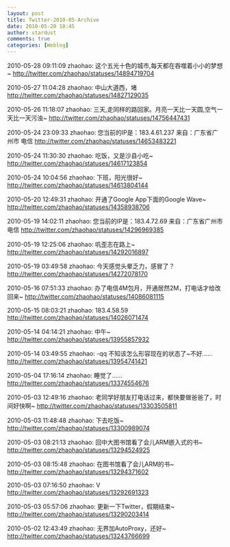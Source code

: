 ```yaml
---
layout: post
title: Twitter-2010-05-Archive
date: 2010-05-28 18:45
author: stardust
comments: true
categories: [Weblog]
---
```

2010-05-28 09:11:09
zhaohao: 这个五光十色的城市,每天都在吞噬着小小的梦想~
http://twitter.com/zhaohao/statuses/14894719704

2010-05-27 11:04:28
zhaohao: 中山大道西，堵
http://twitter.com/zhaohao/statuses/14827129035

2010-05-26 11:18:07
zhaohao: 三天,走同样的路回家。月亮一天比一天圆,空气一天比一天污浊~
http://twitter.com/zhaohao/statuses/14756447431

2010-05-24 23:09:33
zhaohao: 您当前的IP是：183.4.61.237 来自：广东省广州市 电信
http://twitter.com/zhaohao/statuses/14653483221

2010-05-24 11:30:30
zhaohao: 吃饭，又是沙县小吃~
http://twitter.com/zhaohao/statuses/14617123854

2010-05-24 10:04:56
zhaohao: 下班，阳光很好~
http://twitter.com/zhaohao/statuses/14613804144

2010-05-20 12:49:31
zhaohao: 开通了Google App下面的Google Wave~
http://twitter.com/zhaohao/statuses/14358938706

2010-05-19 14:02:11
zhaohao: 您当前的IP是：183.4.72.69 来自：广东省广州市 电信
http://twitter.com/zhaohao/statuses/14296969385

2010-05-19 12:25:06
zhaohao: 叽歪志在路上~
http://twitter.com/zhaohao/statuses/14292016897

2010-05-19 03:49:58
zhaohao: 今天感觉头晕乏力，感冒了？
http://twitter.com/zhaohao/statuses/14272078170

2010-05-16 07:51:33
zhaohao: 办了电信4M包月，开通居然2M，打电话才给改回来~
http://twitter.com/zhaohao/statuses/14086081115

2010-05-15 08:03:21
zhaohao: 183.4.58.59
http://twitter.com/zhaohao/statuses/14026071474

2010-05-14 04:14:21
zhaohao: 中午~
http://twitter.com/zhaohao/statuses/13955857932

2010-05-14 03:49:55
zhaohao: -qq 不知该怎么形容现在的状态了~不好......
http://twitter.com/zhaohao/statuses/13954741421

2010-05-04 17:16:14
zhaohao: 睡觉了......
http://twitter.com/zhaohao/statuses/13374554676

2010-05-03 12:49:16
zhaohao: 老同学好朋友打电话过来，都快要做爸爸了，时间好快啊~
http://twitter.com/zhaohao/statuses/13303505811

2010-05-03 11:48:48
zhaohao: 下去吃饭~
http://twitter.com/zhaohao/statuses/13300989074

2010-05-03 08:21:13
zhaohao: 回中大图书馆看了会儿ARM嵌入式的书~
http://twitter.com/zhaohao/statuses/13294524925

2010-05-03 08:15:48
zhaohao: 在图书馆看了会儿ARM的书~
http://twitter.com/zhaohao/statuses/13294371602

2010-05-03 07:16:50
zhaohao: V
http://twitter.com/zhaohao/statuses/13292691323

2010-05-03 05:57:06
zhaohao: 更新一下Twitter，假期结束~
http://twitter.com/zhaohao/statuses/13290203414

2010-05-02 12:43:49
zhaohao: 无界加AutoProxy，还好~
http://twitter.com/zhaohao/statuses/13243766699
